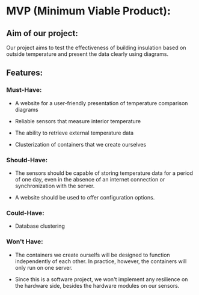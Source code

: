 # MVP (Minimum Viable Product):

## Aim of our project:

Our project aims to test the effectiveness of building insulation based on outside temperature and present the data clearly using diagrams.

## Features:
### Must-Have:

- A website for a user-friendly presentation of temperature comparison diagrams

- Reliable sensors that measure interior temperature

- The ability to retrieve external temperature data

- Clusterization of containers that we create ourselves

### Should-Have:
- The sensors should be capable of storing temperature data for a period of one day, even in the absence of an internet connection or synchronization with the server.

- A website should be used to offer configuration options.

### Could-Have:
- Database clustering

### Won't Have:
- The containers we create ourselfs will be designed to function independently of each other. In practice, however, the containers will only run on one server.

- Since this is a software project, we won't implement any resilience on the hardware side, besides the hardware modules on our sensors.
